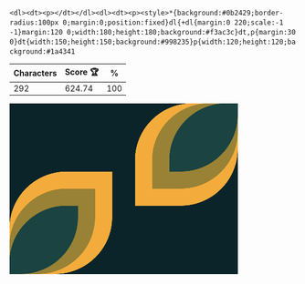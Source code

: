 `<dl><dt><p></dt></dl><dl><dt><p><style>*{background:#0b2429;border-radius:100px 0;margin:0;position:fixed}dl{+dl{margin:0 220;scale:-1 -1}margin:120 0;width:180;height:180;background:#f3ac3c}dt,p{margin:30 0}dt{width:150;height:150;background:#998235}p{width:120;height:120;background:#1a4341`

| Characters | Score 🏆 | %   |
| ---------- | -------- | --- |
| 292        | 624.74   | 100 |

![](/2024/Oct2024/15/20241015.png)
